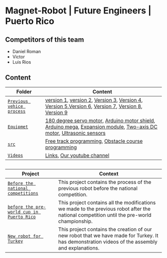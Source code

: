 # Magnet-Robot | Future Engineers | Puerto Rico

## Competitors of this team
- Daniel Roman
- Victor 
- Luis Rios

## Content
 
| Folder  | Content| 
| -- | -- |
| [`Previous vehice process`](https://github.com/WROMagnet/Magnet-Robots/tree/main/Previous%20vehice%20process)| [version 1](https://github.com/WROMagnet/Magnet-Robots/tree/main/Previous%20vehice%20process/version%201), [version 2](https://github.com/WROMagnet/Magnet-Robots/tree/main/Previous%20vehice%20process/version%202), [Version 3](https://github.com/WROMagnet/MagnetRobots/tree/main/Previous%20vehice%20process/version%203), [Version 4](https://github.com/WROMagnet/Magnet-Robots/tree/main/Previous%20vehice%20process/version%204), [Version 5](https://github.com/WROMagnet/Magnet-Robots/tree/main/Previous%20vehice%20process/version%205),[Version 6](https://github.com/WROMagnet/Magnet-Robots/tree/main/Previous%20vehice%20process/version%206), [Version 7](https://github.com/WROMagnet/Magnet-Robots/tree/main/Previous%20vehice%20process/version%207), [Version 8](https://github.com/WROMagnet/Magnet-Robots/tree/main/Previous%20vehice%20process/version%208), [Version 9](https://github.com/WROMagnet/Magnet-Robots/tree/main/Previous%20vehice%20process/version%209)|
| [`Equipmet`](https://github.com/WROMagnet/Magnet-Robots/tree/main/equipmet)| [180 degree servo motor](https://github.com/WROMagnet/Magnet-Robots/blob/main/equipmet/180%20degree%20servo%20motor.jpg), [Arduino motor shield](https://github.com/WROMagnet/Magnet-Robots/blob/main/equipmet/Arduino%20Motor%20Shield%20Rev3.jpg), [Arduino mega](https://github.com/WROMagnet/Magnet-Robots/blob/main/equipmet/Arduino%20mega.jpg), [Expansion module](https://github.com/WROMagnet/Magnet-Robots/blob/main/equipmet/Expansion%20module.jpg), [Two-axis DC motor](https://github.com/WROMagnet/Magnet-Robots/blob/main/equipmet/Two-axis%20DC%20motor.jpg), [Ultrasonic sensors](https://github.com/WROMagnet/Magnet-Robots/blob/main/equipmet/ultrasonic%20sensors.jpg)|
| [`src`](https://github.com/WROMagnet/Magnet-Robots/tree/main/src)| [Free track programming](https://github.com/WROMagnet/Magnet-Robots/blob/main/src/Free%20track/Arduino%20Mega%20Programming.txt), [Obstacle course programming](https://github.com/WROMagnet/Magnet-Robots/blob/main/src/obstacle%20course/Programming.txt)|
| [`Videos`](https://github.com/WROMagnet/Magnet-Robots/tree/main/videos)| [Links](https://github.com/WROMagnet/Magnet-Robots/blob/main/videos/Links.md), [Our youtube channel](http://www.youtube.com/@wro_magnet)|
##


| Project  | Context| 
| -- | -- |
| [`Before the national competitions`](https://github.com/users/WROMagnet/projects/5)| This project contains the process of the previous robot before the national competition.|
| [`before the pre-world cup in Puerto Rico`](https://github.com/users/WROMagnet/projects/6)| This project contains all the modifications we made to the previous robot after the national competition until the pre-world championship.|
| [`New robot for Turkey`](https://github.com/users/WROMagnet/projects/7)| This project contains the creation of our new robot that we have made for Turkey. It has demonstration videos of the assembly and explanations.|



